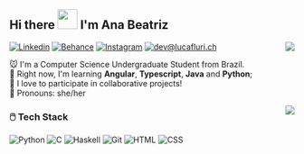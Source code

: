 ## Hi there  <img src="https://emoji.gg/assets/emoji/4748-kittysquish.png" width="35px">  I'm Ana Beatriz

<img align="right" src="https://github-readme-stats.vercel.app/api?username=anabxms&hide_border=true&hide_rank=true&show_icons=true&title_color=606060&text_color=606060&bg_color=00000000">

[![Linkedin](https://img.shields.io/static/v1?label=LinkedIn&message=%20&color=pink&logo=LinkedIn&style=flat-square&logoColor=white)](https://www.linkedin.com/in/anabxms/)
[![Behance](https://img.shields.io/static/v1?label=Behance&message=%20&color=pink&logo=Behance&style=flat-square&logoColor=white)](https://www.behance.net/abxms)
[![Instagram](https://img.shields.io/static/v1?label=Instagram&message=%20&color=pink&logo=Instagram&style=flat-square&logoColor=white)](https://www.instagram.com/anabia.jpg/)
[![dev@lucafluri.ch](https://img.shields.io/static/v1?label=anabxms@gmail.com&message=%20&color=pink&logo=gmail&style=flat-square&logoColor=white)](mailto:anabxms@gmail.com)



🐭 I'm a Computer Science Undergraduate Student from Brazil. </br>
🥬 Right now, I'm learning  **Angular**, **Typescript**, **Java** and **Python**; </br>
🍡 I love to participate in collaborative projects! </br>
🍄 Pronouns: she/her

<img align="right" src="https://github-readme-stats.vercel.app/api/top-langs/?username=anabxms&layout=compact&hide_border=true&hide_rank=true&show_icons=true&title_color=606060&text_color=606060&bg_color=00000000">


### 🖱️  Tech Stack

![Python](https://img.shields.io/static/v1?label=Python&message=%20&color=9cf&labelColor=grey&style=flat-square&logo=python&logoColor=white)
![C](https://img.shields.io/static/v1?label=C&message=%20&color=9cf&labelColor=grey&style=flat-square&logo=c&logoColor=white)
![Haskell](https://img.shields.io/static/v1?label=Haskell&message=%20&color=9cf&labelColor=grey&style=flat-square&logo=haskell&logoColor=white)
![Git](https://img.shields.io/static/v1?label=Git&message=%20&color=9cf&labelColor=grey&style=flat-square&logo=git&logoColor=white)
![HTML](https://img.shields.io/static/v1?label=HTML&message=%20&color=9cf&labelColor=grey&style=flat-square&logo=html5&logoColor=white)
![CSS](https://img.shields.io/static/v1?label=CSS&message=%20&color=9cf&labelColor=grey&style=flat-square&logo=css3&logoColor=white)
